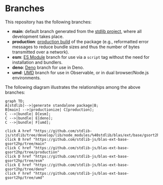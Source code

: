 <!--

@license Apache-2.0

Copyright (c) 2022 The Stdlib Authors.

Licensed under the Apache License, Version 2.0 (the "License");
you may not use this file except in compliance with the License.
You may obtain a copy of the License at

    http://www.apache.org/licenses/LICENSE-2.0

Unless required by applicable law or agreed to in writing, software
distributed under the License is distributed on an "AS IS" BASIS,
WITHOUT WARRANTIES OR CONDITIONS OF ANY KIND, either express or implied.
See the License for the specific language governing permissions and
limitations under the License.

-->

# Branches

This repository has the following branches:

-   **main**: default branch generated from the [stdlib project][stdlib-url], where all development takes place.
-   **production**: [production build][production-url] of the package (e.g., reformatted error messages to reduce bundle sizes and thus the number of bytes transmitted over a network).
-   **esm**: [ES Module][esm-url] branch for use via a `script` tag without the need for installation and bundlers.
-   **deno**: [Deno][deno-url] branch for use in Deno.
-   **umd**: [UMD][umd-url] branch for use in Observable, or in dual browser/Node.js environments.

The following diagram illustrates the relationships among the above branches:

```mermaid
graph TD;
A[stdlib]-->|generate standalone package|B;
B[main] -->|productionize| C[production];
C -->|bundle| D[esm];
C -->|bundle| E[deno];
C -->|bundle| F[umd];

click A href "https://github.com/stdlib-js/stdlib/tree/develop/lib/node_modules/%40stdlib/blas/ext/base/gsort2hp"
click B href "https://github.com/stdlib-js/blas-ext-base-gsort2hp/tree/main"
click C href "https://github.com/stdlib-js/blas-ext-base-gsort2hp/tree/production"
click D href "https://github.com/stdlib-js/blas-ext-base-gsort2hp/tree/esm"
click E href "https://github.com/stdlib-js/blas-ext-base-gsort2hp/tree/deno"
click F href "https://github.com/stdlib-js/blas-ext-base-gsort2hp/tree/umd"
```

[stdlib-url]: https://github.com/stdlib-js/stdlib/tree/develop/lib/node_modules/%40stdlib/blas/ext/base/gsort2hp
[production-url]: https://github.com/stdlib-js/blas-ext-base-gsort2hp/tree/production
[deno-url]: https://github.com/stdlib-js/blas-ext-base-gsort2hp/tree/deno
[umd-url]: https://github.com/stdlib-js/blas-ext-base-gsort2hp/tree/umd
[esm-url]: https://github.com/stdlib-js/blas-ext-base-gsort2hp/tree/esm